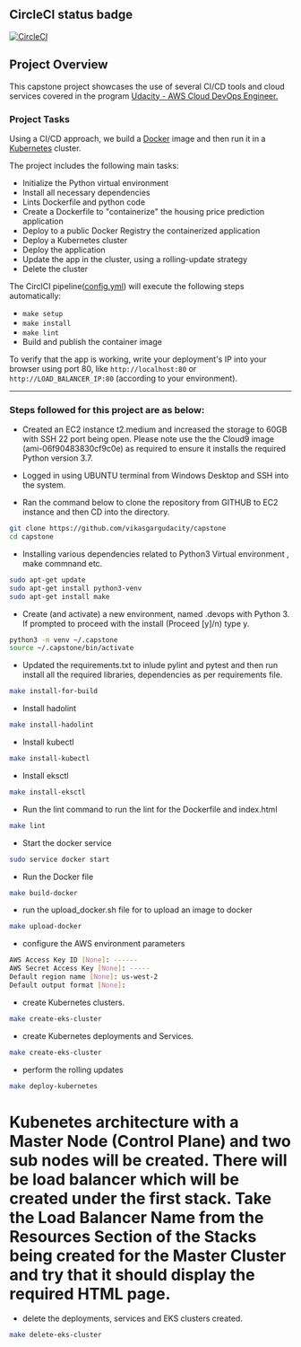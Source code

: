 ## CircleCI status badge  
[![CircleCI](https://circleci.com/gh/vikasgargudacity/project4_final/tree/master.svg?style=svg)](https://circleci.com/gh/vikasgargudacity/project4_final/tree/master)

## Project Overview

This capstone project showcases the use of several CI/CD tools and cloud services covered in the program [Udacity - AWS Cloud DevOps Engineer.](https://www.udacity.com/course/cloud-dev-ops-nanodegree--nd9991)

### Project Tasks

Using a CI/CD approach, we build a [Docker](https://www.docker.com/resources/what-container) image and then run it in a [Kubernetes](https://kubernetes.io/) cluster.

The project includes the following main tasks:

* Initialize the Python virtual environment 
* Install all necessary dependencies 
* Lints Dockerfile and python code
* Create a Dockerfile to "containerize" the housing price prediction application
* Deploy to a public Docker Registry the containerized application 
* Deploy a Kubernetes cluster
* Deploy the application
* Update the app in the cluster, using a rolling-update strategy
* Delete the cluster

The CirclCI pipeline([config.yml](.circleci/config.yml)) will execute the following steps automatically:

* `make setup`
* `make install`
* `make lint`
* Build and publish the container image

To verify that the app is working, write your deployment's IP into your browser using port 80, like
`http://localhost:80` or `http://LOAD_BALANCER_IP:80` (according to your environment).

---
### Steps followed for this project are as below: 

- Created an EC2 instance t2.medium and increased the storage to 60GB with SSH 22 port being open. Please note use the the Cloud9 image (ami-06f90483830cf9c0e) as required to ensure it installs the required Python version 3.7. 

- Logged in using UBUNTU terminal from Windows Desktop and SSH into the system. 

- Ran the command below to clone the repository from GITHUB to EC2 instance and then CD into the directory. 
```bash
git clone https://github.com/vikasgargudacity/capstone
cd capstone
```

- Installing various dependencies related to Python3 Virtual environment , make commnand etc.
```bash
sudo apt-get update
sudo apt-get install python3-venv 
sudo apt-get install make
```

- Create (and activate) a new environment, named .devops with Python 3. If prompted to proceed with the install (Proceed [y]/n) type y.
```bash
python3 -m venv ~/.capstone
source ~/.capstone/bin/activate
```

- Updated the requirements.txt to inlude pylint and pytest and then run install all the required libraries, dependencies as per requirements file. 
```bash
make install-for-build
```

- Install hadolint
```bash
make install-hadolint
```

- Install kubectl
```bash
make install-kubectl
```
- Install eksctl
```bash
make install-eksctl
```

- Run the lint command to run the lint for the Dockerfile and index.html
```bash
make lint
```

- Start the docker service 
```bash
sudo service docker start
```

- Run the Docker file
```bash
make build-docker
```

- run the upload_docker.sh file for to upload an image to docker 
```bash
make upload-docker
```
 
- configure the AWS environment parameters
```bash
AWS Access Key ID [None]: ------ 
AWS Secret Access Key [None]: ----- 
Default region name [None]: us-west-2
Default output format [None]:
```

- create Kubernetes clusters.  
```bash
make create-eks-cluster
```

- create Kubernetes deployments and Services.   
```bash
make create-eks-cluster
```


- perform the rolling updates
```bash
make deploy-kubernetes
```

# Kubenetes architecture with a Master Node (Control Plane) and two sub nodes will be created. There will be load balancer which will be created under the first stack. Take the Load Balancer Name from the Resources Section of the Stacks being created for the Master Cluster and try that it should display the required HTML page.  

- delete the deployments, services and EKS clusters created.
```bash
make delete-eks-cluster
```
